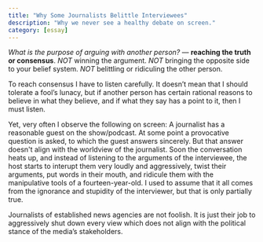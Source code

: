 ```yaml
---
title: "Why Some Journalists Belittle Interviewees"
description: "Why we never see a healthy debate on screen."
category: [essay]
---
```


*What is the purpose of arguing with another person?* — **reaching the truth or consensus**. *NOT* winning the argument. *NOT* bringing the opposite side to your belief system. *NOT* belittling or ridiculing the other person.

To reach consensus I have to listen carefully. It doesn’t mean that I should tolerate a fool’s lunacy, but if another person has certain rational reasons to believe in what they believe, and if what they say has a point to it, then I must listen.

Yet, very often I observe the following on screen: A journalist has a reasonable guest on the show/podcast. At some point a provocative question is asked, to which the guest answers sincerely. But that answer doesn't align with the worldview of the journalist. Soon the conversation heats up, and instead of listening to the arguments of the interviewee, the host starts to interupt them very loudly and aggressively, twist their arguments, put words in their mouth, and ridicule them with the manipulative tools of a fourteen-year-old. I used to assume that it all comes from the ignorance and stupidity of the interviewer, but that is only partially true.

Journalists of established news agencies are not foolish. It is just their job to aggressively shut down every view which does not align with the political stance of the media’s stakeholders.